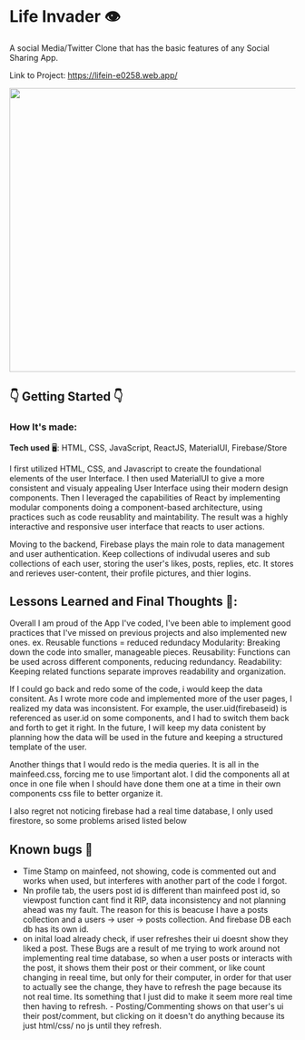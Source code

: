 # Life Invader 👁️

A social Media/Twitter Clone that has the basic features of any Social Sharing App.

Link to Project: <a src="https://lifein-e0258.web.app/">https://lifein-e0258.web.app/</a>

<img src="https://i.gyazo.com/5bf05e995b5b6c2fe01c86e58fddad10.png" style="width:1500px; height:500px"/>



## 👇 Getting Started 👇


### How It's made:

**Tech used** 🖥️: 
HTML, CSS, JavaScript, ReactJS, MaterialUI, Firebase/Store

I first utilized HTML, CSS, and Javascript to create the foundational elements of the user Interface. 
I then used MaterialUI to give a more consistent and visualy appealing User Interface using their modern design components.
Then I leveraged the capabilities of React by implementing modular components doing a component-based architecture, 
using practices such as code reusablity and maintability. The result was a highly interactive and responsive user interface that reacts to user actions.

Moving to the backend, Firebase plays the main role to data management and user authentication.
Keep collections of indivudal useres and sub collections of each user, storing the user's likes, posts, replies, etc.
It stores and rerieves user-content, their profile pictures, and thier logins.




## Lessons Learned and Final Thoughts 🧠:

Overall I am proud of the App I've coded, I've been able to implement good practices that I've missed on previous projects and also implemented new ones.
   ex.   Reusable functions = reduced redundacy
         Modularity: Breaking down the code into smaller, manageable pieces.
         Reusability: Functions can be used across different components, reducing redundancy.
         Readability: Keeping related functions separate improves readability and organization.

If I could go back and redo some of the code, i would 
   keep the data consitent. As I wrote more code and implemented more of the user pages, I realized my data was inconsistent. For example, the user.uid(firebaseid) is referenced as user.id on some components, and I had to switch them back and forth to get it right.
   In the future, I will keep my data conistent by planning how the data will be used in the future and keeping a structured template of the user.

   Another things that I would redo is the media queries. It is all in the mainfeed.css, forcing me to use !important alot. I did the components all at once in one file when I should have done them one at a time in their own components css file to better organize it.

   I also regret not noticing firebase had a real time database, I only used firestore, so some problems arised listed below



## Known bugs 🥲

   - Time Stamp on mainfeed, not showing, code is commented out and works when used, but interferes with another part of the code I forgot.
   - Nn profile tab, the users post id is different than mainfeed post id, so viewpost function cant find it RIP, data inconsistency and not planning ahead was my fault. The reason for this is beacuse I have a posts collection and a users -> user -> posts collection. And firebase DB each db has its        own id.
   - on inital load already check, if user refreshes their ui doesnt show they liked a post.
        These Bugs are a result of me trying to work around not implementing real time database, so when a user posts or interacts with the post, it shows them their post or their comment, or like count changing in reeal time, but only for their computer, in order for that user to actually see the            change, they have to refresh the page because its not real time.
        Its something that I just did to make it seem more real time then having to refresh.
           - Posting/Commenting shows on that user's ui their post/comment, but clicking on it doesn't do anything because its just html/css/ no js until they refresh.



